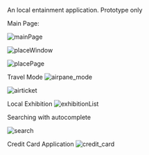 An local entainment application. Prototype only


Main Page:

![mainPage](https://user-images.githubusercontent.com/63452572/112442140-7f8ccc80-8d86-11eb-8103-acbeae149b13.png)

![placeWindow](https://user-images.githubusercontent.com/63452572/112442152-83205380-8d86-11eb-9d6a-fc96309f33f6.png)

![placePage](https://user-images.githubusercontent.com/63452572/112442169-874c7100-8d86-11eb-9062-c1068db82499.png)


Travel Mode
![airpane_mode](https://user-images.githubusercontent.com/63452572/112442445-cd093980-8d86-11eb-8408-773982ea69d3.png)

![airticket](https://user-images.githubusercontent.com/63452572/112442194-8f0c1580-8d86-11eb-9169-a5007960cf0c.png)



Local Exhibition 
![exhibitionList](https://user-images.githubusercontent.com/63452572/112442280-a3501280-8d86-11eb-8089-d6e85045db71.png)



Searching with autocomplete

![search](https://user-images.githubusercontent.com/63452572/112442289-a5b26c80-8d86-11eb-9a8a-814bd9ec0ad0.png)

Credit Card Application
![credit_card](https://user-images.githubusercontent.com/63452572/112442230-992e1400-8d86-11eb-9628-c46b902643f6.png)
